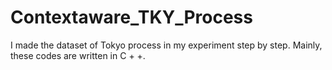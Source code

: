 # Contextaware_TKY_Process
I made the dataset of Tokyo process in my experiment step by step. Mainly, these codes are written in C + +.
